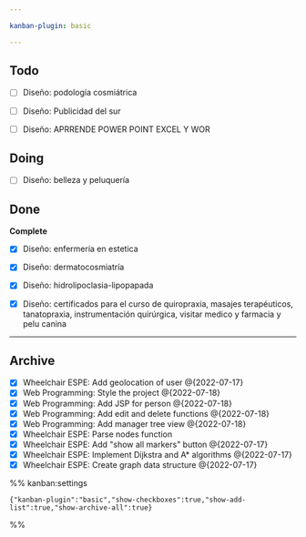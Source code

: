```yaml
---

kanban-plugin: basic

---
```


## Todo

- [ ] Diseño: podología cosmiátrica
- [ ] Diseño: Publicidad del sur
- [ ] Diseño: APRRENDE POWER POINT EXCEL Y WOR


## Doing

- [ ] Diseño: belleza y peluquería


## Done

**Complete**
- [x] Diseño: enfermería en estetica
- [x] Diseño: dermatocosmiatría
- [x] Diseño: hidrolipoclasia-lipopapada
- [x] Diseño: certificados para el curso de quiropraxia, masajes terapéuticos, tanatopraxia, instrumentación quirúrgica, visitar medico y farmacia y pelu canina


***

## Archive

- [x] Wheelchair ESPE: Add geolocation of user @{2022-07-17}
- [x] Web Programming: Style the project @{2022-07-18}
- [x] Web Programming: Add JSP for person @{2022-07-18}
- [x] Web Programming: Add edit and delete functions @{2022-07-18}
- [x] Web Programming: Add manager tree view @{2022-07-18}
- [x] Wheelchair ESPE: Parse nodes function
- [x] Wheelchair ESPE: Add "show all markers" button @{2022-07-17}
- [x] Wheelchair ESPE: Implement Dijkstra and A* algorithms @{2022-07-17}
- [x] Wheelchair ESPE: Create graph data structure @{2022-07-17}

%% kanban:settings
```
{"kanban-plugin":"basic","show-checkboxes":true,"show-add-list":true,"show-archive-all":true}
```
%%